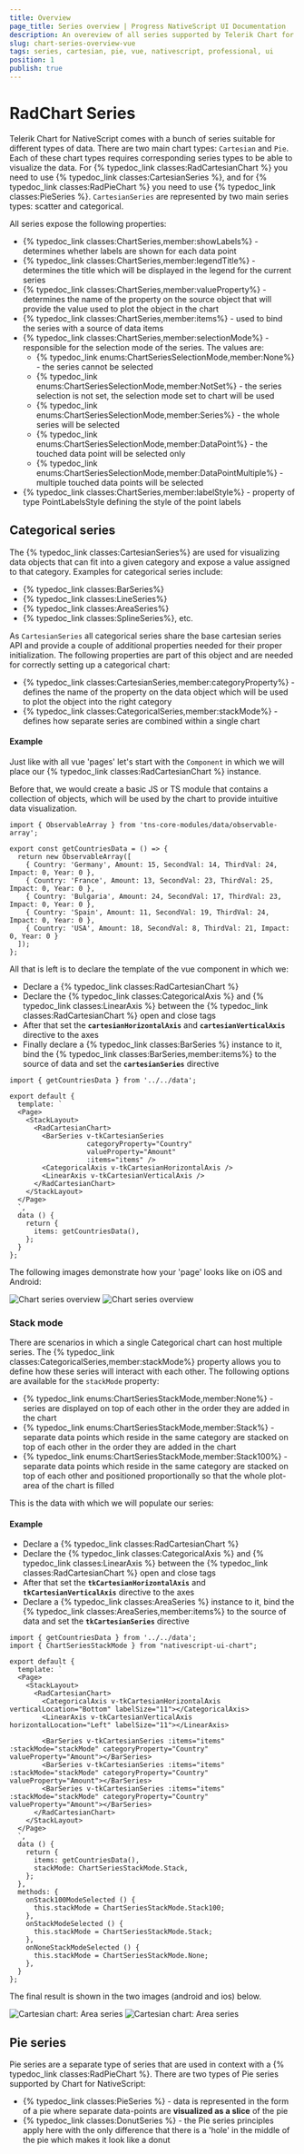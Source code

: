 ```yaml
---
title: Overview
page_title: Series overview | Progress NativeScript UI Documentation
description: An overeview of all series supported by Telerik Chart for NativeScript
slug: chart-series-overview-vue
tags: series, cartesian, pie, vue, nativescript, professional, ui
position: 1
publish: true
---
```

# RadChart Series
Telerik Chart for NativeScript comes with a bunch of series suitable for different types of data. There are two main chart types: `Cartesian` and `Pie`. Each of these chart types requires corresponding series types to be able to visualize the data. For {% typedoc_link classes:RadCartesianChart %} you need to use {% typedoc_link classes:CartesianSeries %}, and for {% typedoc_link classes:RadPieChart %} you need to use {% typedoc_link classes:PieSeries %}. `CartesianSeries` are represented by two main series types: scatter and categorical.

All series expose the following properties:

- {% typedoc_link classes:ChartSeries,member:showLabels%} - determines whether labels are shown for each data point
- {% typedoc_link classes:ChartSeries,member:legendTitle%} - determines the title which will be displayed in the legend for the current series
- {% typedoc_link classes:ChartSeries,member:valueProperty%} - determines the name of the property on the source object that will provide the value used to plot the object in the chart
- {% typedoc_link classes:ChartSeries,member:items%} - used to bind the series with a source of data items
- {% typedoc_link classes:ChartSeries,member:selectionMode%} - responsible for the selection mode of the series.
The values are:
    - {% typedoc_link enums:ChartSeriesSelectionMode,member:None%} - the series cannot be selected
    - {% typedoc_link enums:ChartSeriesSelectionMode,member:NotSet%} - the series selection is not set, the selection mode set to chart will be used
    - {% typedoc_link enums:ChartSeriesSelectionMode,member:Series%} - the whole series will be selected
    - {% typedoc_link enums:ChartSeriesSelectionMode,member:DataPoint%} - the touched data point will be selected only
    - {% typedoc_link enums:ChartSeriesSelectionMode,member:DataPointMultiple%} - multiple touched data points will be selected
- {% typedoc_link classes:ChartSeries,member:labelStyle%} - property of type PointLabelsStyle defining the style of the point labels

## Categorical series
The {% typedoc_link classes:CartesianSeries%} are used for visualizing data objects that can fit into a given category and expose a value assigned to that category. Examples for categorical series include:

- {% typedoc_link classes:BarSeries%}
- {% typedoc_link classes:LineSeries%}
- {% typedoc_link classes:AreaSeries%}
- {% typedoc_link classes:SplineSeries%}, etc.

As `CartesianSeries` all categorical series share the base cartesian series API and provide a couple of additional properties needed for their proper initialization. The following properties are part of this object and are needed for correctly setting up a categorical chart:

- {% typedoc_link classes:CartesianSeries,member:categoryProperty%} - defines the name of the property on the data object which will be used to plot the object into the right category
- {% typedoc_link classes:CategoricalSeries,member:stackMode%} - defines how separate series are combined within a single chart

#### Example

Just like with all vue 'pages' let's start with the `Component` in which we will place our {% typedoc_link classes:RadCartesianChart %} instance.

Before that, we would create a basic JS or TS module that contains a collection of objects, which will be used by the chart to provide intuitive data visualization.

```
import { ObservableArray } from 'tns-core-modules/data/observable-array';

export const getCountriesData = () => {
  return new ObservableArray([
    { Country: 'Germany', Amount: 15, SecondVal: 14, ThirdVal: 24, Impact: 0, Year: 0 },
    { Country: 'France', Amount: 13, SecondVal: 23, ThirdVal: 25, Impact: 0, Year: 0 },
    { Country: 'Bulgaria', Amount: 24, SecondVal: 17, ThirdVal: 23, Impact: 0, Year: 0 },
    { Country: 'Spain', Amount: 11, SecondVal: 19, ThirdVal: 24, Impact: 0, Year: 0 },
    { Country: 'USA', Amount: 18, SecondVal: 8, ThirdVal: 21, Impact: 0, Year: 0 }
  ]);
};

```

All that is left is to declare the template of the vue component in which we:

- Declare a {% typedoc_link classes:RadCartesianChart %}
- Declare the {% typedoc_link classes:CategoricalAxis %} and {% typedoc_link classes:LinearAxis %} between the {% typedoc_link classes:RadCartesianChart %} open and close tags
- After that set the **`cartesianHorizontalAxis`** and **`cartesianVerticalAxis`** directive to the axes
- Finally declare a {% typedoc_link classes:BarSeries %} instance to it, bind the {% typedoc_link classes:BarSeries,member:items%} to the source of data and set the **`cartesianSeries`** directive

```
import { getCountriesData } from '../../data';

export default {
  template: `
  <Page>
    <StackLayout>
      <RadCartesianChart>
        <BarSeries v-tkCartesianSeries
                   categoryProperty="Country"
                   valueProperty="Amount"
                   :items="items" />
        <CategoricalAxis v-tkCartesianHorizontalAxis />
        <LinearAxis v-tkCartesianVerticalAxis />
      </RadCartesianChart>
    </StackLayout>
  </Page>
  `,
  data () {
    return {
      items: getCountriesData(),
    };
  }
};
```

The following images demonstrate how your 'page' looks like on iOS and Android:

![Chart series overview](../../../../ui/img/ns_ui/bar_series_android.png "Bar series on Android.") ![Chart series overview](../../../../ui/img/ns_ui/bar_series_ios.png "Bar series on iOS.")

### Stack mode
There are scenarios in which a single Categorical chart can host multiple series. The {% typedoc_link classes:CategoricalSeries,member:stackMode%} property allows you to define how these series will interact with each other. The following options are available for the `stackMode` property:

- {% typedoc_link enums:ChartSeriesStackMode,member:None%} - series are displayed on top of each other in the order they are added in the chart
- {% typedoc_link enums:ChartSeriesStackMode,member:Stack%} - separate data points which reside in the same category are stacked on top of each other in the order they are added in the chart
- {% typedoc_link enums:ChartSeriesStackMode,member:Stack100%} - separate data points which reside in the same category are stacked on top of each other and positioned proportionally so that the whole plot-area of the chart is filled

This is the data with which we will populate our series:

#### Example

- Declare a {% typedoc_link classes:RadCartesianChart %}
- Declare the {% typedoc_link classes:CategoricalAxis %} and {% typedoc_link classes:LinearAxis %} between the {% typedoc_link classes:RadCartesianChart %} open and close tags
- After that set the **`tkCartesianHorizontalAxis`** and **`tkCartesianVerticalAxis`** directive to the axes
- Declare a {% typedoc_link classes:AreaSeries %} instance to it, bind the {% typedoc_link classes:AreaSeries,member:items%} to the source of data and set the **`tkCartesianSeries`** directive

```
import { getCountriesData } from '../../data';
import { ChartSeriesStackMode } from "nativescript-ui-chart";

export default {
  template: `
  <Page>
    <StackLayout>
      <RadCartesianChart>
        <CategoricalAxis v-tkCartesianHorizontalAxis verticalLocation="Bottom" labelSize="11"></CategoricalAxis>
        <LinearAxis v-tkCartesianVerticalAxis horizontalLocation="Left" labelSize="11"></LinearAxis>

        <BarSeries v-tkCartesianSeries :items="items" :stackMode="stackMode" categoryProperty="Country" valueProperty="Amount"></BarSeries>
        <BarSeries v-tkCartesianSeries :items="items" :stackMode="stackMode" categoryProperty="Country" valueProperty="Amount"></BarSeries>
        <BarSeries v-tkCartesianSeries :items="items" :stackMode="stackMode" categoryProperty="Country" valueProperty="Amount"></BarSeries>
      </RadCartesianChart>
    </StackLayout>
  </Page>
  `,
  data () {
    return {
      items: getCountriesData(),
      stackMode: ChartSeriesStackMode.Stack,
    };
  },
  methods: {
    onStack100ModeSelected () {
      this.stackMode = ChartSeriesStackMode.Stack100;
    },
    onStackModeSelected () {
      this.stackMode = ChartSeriesStackMode.Stack;
    },
    onNoneStackModeSelected () {
      this.stackMode = ChartSeriesStackMode.None;
    },
  }
};
```

The final result is shown in the two images (android and ios) below.

![Cartesian chart: Area series](../../../../ui/img/ns_ui/area_series_android.png "Area series on Android.") ![Cartesian chart: Area series](../../../../ui/img/ns_ui/area_series_ios.png "Area series on iOS.")

## Pie series
Pie series are a separate type of series that are used in context with a {% typedoc_link classes:RadPieChart %}. There are two types of Pie series supported by Chart for NativeScript:

- {% typedoc_link classes:PieSeries %} - data is represented in the form of a pie where separate data-points are **visualized as a slice** of the pie
- {% typedoc_link classes:DonutSeries %} - the Pie series principles apply here with the only difference that there is a 'hole' in the middle of the pie which makes it look like a donut

